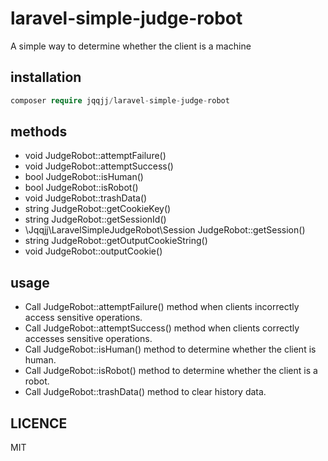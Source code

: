 # laravel-simple-judge-robot

A simple way to determine whether the client is a machine

## installation

```php
composer require jqqjj/laravel-simple-judge-robot
```

## methods

- void JudgeRobot::attemptFailure()
- void JudgeRobot::attemptSuccess()
- bool JudgeRobot::isHuman()
- bool JudgeRobot::isRobot()
- void JudgeRobot::trashData()
- string JudgeRobot::getCookieKey()
- string JudgeRobot::getSessionId()
- \Jqqjj\LaravelSimpleJudgeRobot\Session JudgeRobot::getSession()
- string JudgeRobot::getOutputCookieString()
- void JudgeRobot::outputCookie()

## usage

- Call JudgeRobot::attemptFailure() method when clients incorrectly access sensitive operations.
- Call JudgeRobot::attemptSuccess() method when clients correctly accesses sensitive operations.
- Call JudgeRobot::isHuman() method to determine whether the client is human.
- Call JudgeRobot::isRobot() method to determine whether the client is a robot.
- Call JudgeRobot::trashData() method to clear history data.

## LICENCE
MIT
